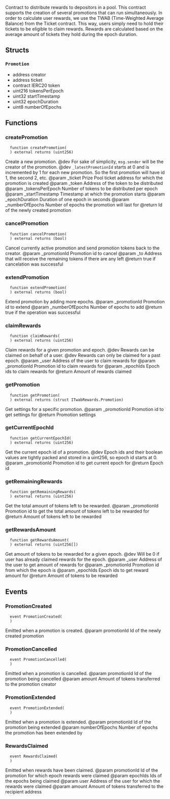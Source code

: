 Contract to distribute rewards to depositors in a pool.
This contract supports the creation of several promotions that can run simultaneously.
In order to calculate user rewards, we use the TWAB (Time-Weighted Average Balance) from the Ticket contract.
This way, users simply need to hold their tickets to be eligible to claim rewards.
Rewards are calculated based on the average amount of tickets they hold during the epoch duration.


## Structs
### `Promotion`
  - address creator
  - address ticket
  - contract IERC20 token
  - uint216 tokensPerEpoch
  - uint32 startTimestamp
  - uint32 epochDuration
  - uint8 numberOfEpochs


## Functions
### createPromotion
```solidity
  function createPromotion(
  ) external returns (uint256)
```
Create a new promotion.
        @dev For sake of simplicity, `msg.sender` will be the creator of the promotion.
        @dev `_latestPromotionId` starts at 0 and is incremented by 1 for each new promotion.
        So the first promotion will have id 1, the second 2, etc.
        @param _ticket Prize Pool ticket address for which the promotion is created
        @param _token Address of the token to be distributed
        @param _tokensPerEpoch Number of tokens to be distributed per epoch
        @param _startTimestamp Timestamp at which the promotion starts
        @param _epochDuration Duration of one epoch in seconds
        @param _numberOfEpochs Number of epochs the promotion will last for
        @return Id of the newly created promotion



### cancelPromotion
```solidity
  function cancelPromotion(
  ) external returns (bool)
```
Cancel currently active promotion and send promotion tokens back to the creator.
        @param _promotionId Promotion id to cancel
        @param _to Address that will receive the remaining tokens if there are any left
        @return true if cancelation was successful



### extendPromotion
```solidity
  function extendPromotion(
  ) external returns (bool)
```
Extend promotion by adding more epochs.
        @param _promotionId Promotion id to extend
        @param _numberOfEpochs Number of epochs to add
        @return true if the operation was successful



### claimRewards
```solidity
  function claimRewards(
  ) external returns (uint256)
```
Claim rewards for a given promotion and epoch.
        @dev Rewards can be claimed on behalf of a user.
        @dev Rewards can only be claimed for a past epoch.
        @param _user Address of the user to claim rewards for
        @param _promotionId Promotion id to claim rewards for
        @param _epochIds Epoch ids to claim rewards for
        @return Amount of rewards claimed



### getPromotion
```solidity
  function getPromotion(
  ) external returns (struct ITwabRewards.Promotion)
```
Get settings for a specific promotion.
        @param _promotionId Promotion id to get settings for
        @return Promotion settings



### getCurrentEpochId
```solidity
  function getCurrentEpochId(
  ) external returns (uint256)
```
Get the current epoch id of a promotion.
        @dev Epoch ids and their boolean values are tightly packed and stored in a uint256, so epoch id starts at 0.
        @param _promotionId Promotion id to get current epoch for
        @return Epoch id



### getRemainingRewards
```solidity
  function getRemainingRewards(
  ) external returns (uint256)
```
Get the total amount of tokens left to be rewarded.
        @param _promotionId Promotion id to get the total amount of tokens left to be rewarded for
        @return Amount of tokens left to be rewarded



### getRewardsAmount
```solidity
  function getRewardsAmount(
  ) external returns (uint256[])
```
Get amount of tokens to be rewarded for a given epoch.
        @dev Will be 0 if user has already claimed rewards for the epoch.
        @param _user Address of the user to get amount of rewards for
        @param _promotionId Promotion id from which the epoch is
        @param _epochIds Epoch ids to get reward amount for
        @return Amount of tokens to be rewarded



## Events
### PromotionCreated
```solidity
  event PromotionCreated(
  )
```
Emitted when a promotion is created.
        @param promotionId Id of the newly created promotion


### PromotionCancelled
```solidity
  event PromotionCancelled(
  )
```
Emitted when a promotion is cancelled.
        @param promotionId Id of the promotion being cancelled
        @param amount Amount of tokens transferred to the promotion creator


### PromotionExtended
```solidity
  event PromotionExtended(
  )
```
Emitted when a promotion is extended.
        @param promotionId Id of the promotion being extended
        @param numberOfEpochs Number of epochs the promotion has been extended by


### RewardsClaimed
```solidity
  event RewardsClaimed(
  )
```
Emitted when rewards have been claimed.
        @param promotionId Id of the promotion for which epoch rewards were claimed
        @param epochIds Ids of the epochs being claimed
        @param user Address of the user for which the rewards were claimed
        @param amount Amount of tokens transferred to the recipient address


